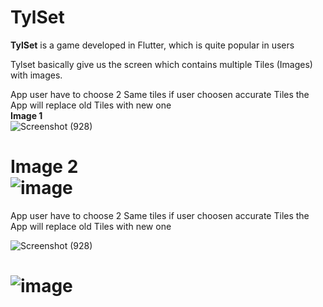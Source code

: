 # TylSet

**TylSet** is a game developed in Flutter, which is quite popular in users

Tylset basically give us the screen which contains multiple Tiles (Images) with images. 

App user have to choose 2 Same tiles if user choosen accurate Tiles the App will replace old Tiles with new one\
**Image 1**\
![Screenshot (928)](https://user-images.githubusercontent.com/45457183/139012909-1b60d6be-b811-42b3-bfbf-6652081ea8b3.png)

**Image 2**\
![image](https://user-images.githubusercontent.com/45457183/139012918-f3f13439-6ab7-49d8-b502-74fad9b7136f.png)
=======
App user have to choose 2 Same tiles if user choosen accurate Tiles the App will replace old Tiles with new one


![Screenshot (928)](https://user-images.githubusercontent.com/45457183/139012093-a28dd3eb-d73a-45c9-8c6f-b93759cf121f.png)

![image](https://user-images.githubusercontent.com/45457183/139012029-a89ebf3c-e4d2-4ab5-b449-dae316a27b9b.png)
=======

